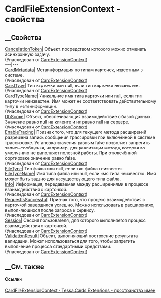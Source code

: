 # CardFileExtensionContext - свойства
##  __Свойства
[CancellationToken](P_Tessa_Cards_Extensions_CardExtensionContext_CancellationToken.htm)|
Объект, посредством которого можно отменить асинхронную задачу.  
(Унаследован от
[CardExtensionContext](T_Tessa_Cards_Extensions_CardExtensionContext.htm))  
---|---  
[CardMetadata](P_Tessa_Cards_Extensions_CardExtensionContext_CardMetadata.htm)|
Метаинформация по типам карточек, известным в системе.  
(Унаследован от
[CardExtensionContext](T_Tessa_Cards_Extensions_CardExtensionContext.htm))  
[CardType](P_Tessa_Cards_Extensions_CardExtensionContext_CardType.htm)|  Тип
карточки или null, если тип карточки неизвестен.  
(Унаследован от
[CardExtensionContext](T_Tessa_Cards_Extensions_CardExtensionContext.htm))  
[CardTypeName](P_Tessa_Cards_Extensions_CardExtensionContext_CardTypeName.htm)|
Уникальное имя типа карточки или null, если тип карточки неизвестен. Имя может
не соответствовать действительному типу в метаинформации.  
(Унаследован от
[CardExtensionContext](T_Tessa_Cards_Extensions_CardExtensionContext.htm))  
[DbScope](P_Tessa_Cards_Extensions_CardExtensionContext_DbScope.htm)|  Объект,
обеспечивающий взаимодействие с базой данных. Значение равно null на клиенте и
не равно null на сервере.  
(Унаследован от
[CardExtensionContext](T_Tessa_Cards_Extensions_CardExtensionContext.htm))  
[EnableTracing](P_Tessa_Cards_Extensions_CardExtensionContext_EnableTracing.htm)|
Признак того, что для текущего метода расширений разрешена запись сообщения
трассировки при включённой в системе трассировке. Установка значения равным
false позволяет запретить запись сообщения, например, для реализации метода,
которая по умолчанию не выполняет полезной работы. При отключённой сортировке
значение равно false.  
(Унаследован от
[CardExtensionContext](T_Tessa_Cards_Extensions_CardExtensionContext.htm))  
[FileType](P_Tessa_Cards_Extensions_CardFileExtensionContext_FileType.htm)|
Тип файла или null, если тип файла неизвестен.  
[FileTypeName](P_Tessa_Cards_Extensions_CardFileExtensionContext_FileTypeName.htm)|
Имя типа файла или null, если имя типа неизвестно. Имя может быть задано для
несуществующего типа файла.  
[Info](P_Tessa_Cards_Extensions_CardExtensionContext_Info.htm)|  Информация,
передаваемая между расширениями в процессе взаимодействия с карточкой.  
(Унаследован от
[CardExtensionContext](T_Tessa_Cards_Extensions_CardExtensionContext.htm))  
[RequestIsSuccessful](P_Tessa_Cards_Extensions_CardExtensionContext_RequestIsSuccessful.htm)|
Признак того, что процесс взаимодействия с карточкой завершился успешно. Можно
использовать в расширениях, выполняющихся после запроса к сервису.  
(Унаследован от
[CardExtensionContext](T_Tessa_Cards_Extensions_CardExtensionContext.htm))  
[Session](P_Tessa_Cards_Extensions_CardExtensionContext_Session.htm)| Сессия
пользователя, для которого выполняется процесс взаимодействия с карточкой.  
(Унаследован от
[CardExtensionContext](T_Tessa_Cards_Extensions_CardExtensionContext.htm))  
[ValidationResult](P_Tessa_Cards_Extensions_CardExtensionContext_ValidationResult.htm)|
Объект, выполняющий построение результата валидации. Может использоваться для
того, чтобы запретить выполнение процесса стандартными средствами.  
(Унаследован от
[CardExtensionContext](T_Tessa_Cards_Extensions_CardExtensionContext.htm))  
##  __См. также
#### Ссылки
[CardFileExtensionContext -
](T_Tessa_Cards_Extensions_CardFileExtensionContext.htm)
[Tessa.Cards.Extensions - пространство имён](N_Tessa_Cards_Extensions.htm)
